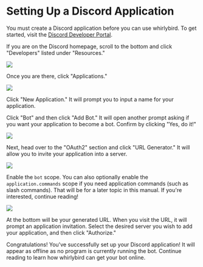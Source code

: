 # Setting Up a Discord Application

You must create a Discord application before you can use whirlybird. To get
started, visit the
[Discord Developer Portal](https://discord.com/developers/applications).

If you are on the Discord homepage, scroll to the bottom and click "Developers"
listed under "Resources."

![](https://user-images.githubusercontent.com/43933794/146304369-6a9df300-ee0c-4a2c-9628-0a8c95c18e44.png)

Once you are there, click "Applications."

![](https://user-images.githubusercontent.com/43933794/154184237-f474b672-4710-4c7e-82c9-019b9ba33d4e.png)

Click "New Application." It will prompt you to input a name for your
application.

Click "Bot" and then click "Add Bot." It will open another prompt asking if you
want your application to become a bot. Confirm by clicking "Yes, do it!"

![](https://user-images.githubusercontent.com/43933794/146304714-3a624b7d-cf72-4e26-a878-08898344c342.png)

Next, head over to the "OAuth2" section and click "URL Generator." It will allow
you to invite your application into a server.

![](https://user-images.githubusercontent.com/43933794/154183202-87cdd381-2445-4a42-998a-d53dfbe8104e.png)

Enable the `bot` scope. You can also optionally enable the
`application.commands` scope if you need application commands (such as slash
commands). That will be for a later topic in this manual. If you're interested,
continue reading!

![](https://user-images.githubusercontent.com/43933794/146305897-35fc9924-02b2-4ed9-92ab-59ac431b1d9a.png)

At the bottom will be your generated URL. When you visit the URL, it will prompt
an application invitation. Select the desired server you wish to add your
application, and then click "Authorize."

Congratulations! You've successfully set up your Discord application! It will
appear as offline as no program is currently running the bot. Continue reading
to learn how whirlybird can get your bot online.

